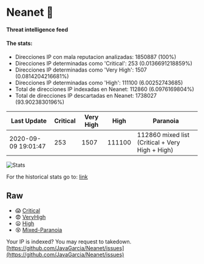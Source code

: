 # Neanet :hocho:
#### Threat intelligence feed
#### The stats:

- Direcciones IP con mala reputacion analizadas: 1850887 (100%)
- Direcciones IP determinadas como 'Critical':  253 (0.0136691218859%)
- Direcciones IP determinadas como 'Very High':  1507 (0.0814204216681%)
- Direcciones IP determinadas como 'High':  111100 (6.00252743685)
- Total de direcciones IP indexadas en Neanet:  112860 (6.0976169804%)
- Total de direcciones IP descartadas en Neanet:  1738027 (93.9023830196%)

| Last Update | Critical | Very High | High | Paranoia |
| --- | --- | --- | --- | --- |
| 2020-09-09 19:01:47 | 253 | 1507 | 111100 | 112860 mixed list (Critical + Very High + High)|

![Stats](https://docs.google.com/spreadsheets/d/e/2PACX-1vSnaNMIXVabIpDJjufMlzH7poXnshF3mgd8Is1g9ytUEzVsP5my4Trn8f-xkoLLQ38xpL3HtmUexLo6/pubchart?oid=501124687&format=image)

For the historical stats go to: [link](/stats.csv)
## Raw
- :scream: [Critical](https://raw.githubusercontent.com/JavaGarcia/Neanet/master/blacklists/neanet_critical.txt)
- :fearful: [VeryHigh](https://raw.githubusercontent.com/JavaGarcia/Neanet/master/blacklists/neanet_veryHigh.txtt)
- :frowning: [High](https://raw.githubusercontent.com/JavaGarcia/Neanet/master/blacklists/neanet_high.txt)
- :dizzy_face: [Mixed-Paranoia](https://raw.githubusercontent.com/JavaGarcia/Neanet/master/blacklists/neanet_all.txt)


Your IP is indexed? You may request to takedown. [https://github.com/JavaGarcia/Neanet/issues](https://github.com/JavaGarcia/Neanet/issues)




























































































































































































































































































































































































































































































































































































































































































